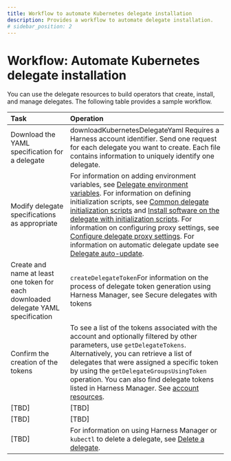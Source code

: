 ```yaml
---
title: Workflow to automate Kubernetes delegate installation
description: Provides a workflow to automate delegate installation.
# sidebar_position: 2
---
```


# Workflow: Automate Kubernetes delegate installation

You can use the delegate resources to build operators that create, install, and manage delegates. The following table provides a sample workflow.

| **Task** | **Operation** |
| :-- | :-- |
| Download the YAML specification for a delegate | downloadKubernetesDelegateYaml Requires a Harness account identifier. Send one request for each delegate you want to create. Each file contains information to uniquely identify one delegate. |
| Modify delegate specifications as appropriate | For information on adding environment variables, see [Delegate environment variables](/docs/platform/2_Delegates/delegate-reference/delegate-environment-variables.md). For information on defining initialization scripts, see [Common delegate initialization scripts](/docs/platform/2_Delegates/delegate-reference/common-delegate-profile-scripts.md) and [Install software on the delegate with initialization scripts](/docs/platform/2_Delegates/configure-delegates/run-scripts-on-delegates.md). For information on configuring proxy settings, see [Configure delegate proxy settings](/docs/platform/2_Delegates/configure-delegates/configure-delegate-proxy-settings.md). For information on automatic delegate update see [Delegate auto-update](/docs/platform/2_Delegates/configure-delegates/delegate-auto-update.md). |
| Create and name at least one token for each downloaded delegate YAML specification | `createDelegateToken`For information on the process of delegate token generation using Harness Manager, see Secure delegates with tokens |
|Confirm the creation of the tokens | To see a list of the tokens associated with the account and optionally filtered by other parameters, use `getDelegateTokens`. Alternatively, you can retrieve a list of delegates that were assigned a specific token by using the `getDelegateGroupsUsingToken` operation. You can also find delegate tokens listed in Harness Manager. See [account resources](). |
| [TBD] | [TBD] |
| [TBD] | [TBD] |
| [TBD] | For information on using Harness Manager or `kubectl` to delete a delegate, see [Delete a delegate](). |